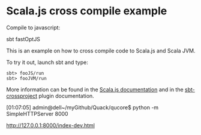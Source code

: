 # Scala.js cross compile example


Compile to javascript:

  sbt fastOptJS




This is an example on how to cross compile code to Scala.js and Scala JVM.

To try it out, launch sbt and type:

    sbt> fooJS/run
    sbt> fooJVM/run

More information can be found in the
[Scala.js documentation](https://www.scala-js.org/doc/project/cross-build.html) and in the [sbt-crossproject](https://github.com/portable-scala/sbt-crossproject) plugin documentation.



[01:07:05] admin@dell~/myGithub/Quack/qucore$ python -m SimpleHTTPServer 8000

http://127.0.0.1:8000/index-dev.html
